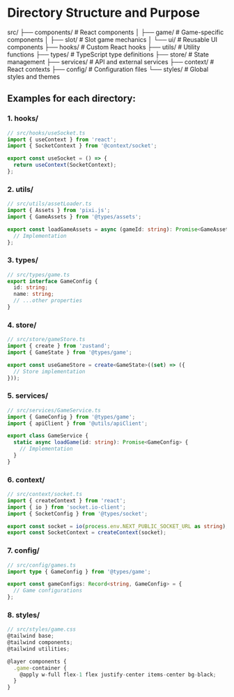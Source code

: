 # Directory Structure and Purpose
src/
├── components/          # React components
│   ├── game/           # Game-specific components
│   ├── slot/           # Slot game mechanics
│   └── ui/             # Reusable UI components
├── hooks/              # Custom React hooks
├── utils/              # Utility functions
├── types/              # TypeScript type definitions
├── store/              # State management
├── services/           # API and external services
├── context/            # React contexts
├── config/             # Configuration files
└── styles/             # Global styles and themes




## Examples for each directory:

### 1. hooks/
```typescript
// src/hooks/useSocket.ts
import { useContext } from 'react';
import { SocketContext } from '@context/socket';

export const useSocket = () => {
  return useContext(SocketContext);
};
```

### 2. utils/
```typescript
// src/utils/assetLoader.ts
import { Assets } from 'pixi.js';
import { GameAssets } from '@types/assets';

export const loadGameAssets = async (gameId: string): Promise<GameAssets> => {
  // Implementation
};
```

### 3. types/
```typescript
// src/types/game.ts
export interface GameConfig {
  id: string;
  name: string;
  // ...other properties
}
```

### 4. store/
```typescript
// src/store/gameStore.ts
import { create } from 'zustand';
import { GameState } from '@types/game';

export const useGameStore = create<GameState>((set) => ({
  // Store implementation
}));
```

### 5. services/
```typescript
// src/services/GameService.ts
import { GameConfig } from '@types/game';
import { apiClient } from '@utils/apiClient';

export class GameService {
  static async loadGame(id: string): Promise<GameConfig> {
    // Implementation
  }
}
```

### 6. context/
```typescript
// src/context/socket.ts
import { createContext } from 'react';
import { io } from 'socket.io-client';
import { SocketConfig } from '@types/socket';

export const socket = io(process.env.NEXT_PUBLIC_SOCKET_URL as string);
export const SocketContext = createContext(socket);
```

### 7. config/
```typescript
// src/config/games.ts
import type { GameConfig } from '@types/game';

export const gameConfigs: Record<string, GameConfig> = {
  // Game configurations
};
```

### 8. styles/
```typescript
// src/styles/game.css
@tailwind base;
@tailwind components;
@tailwind utilities;

@layer components {
  .game-container {
    @apply w-full flex-1 flex justify-center items-center bg-black;
  }
}
```
